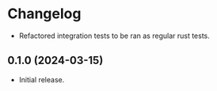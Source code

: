 # Changelog

* Refactored integration tests to be ran as regular rust tests.

## 0.1.0 (2024-03-15)

* Initial release.
